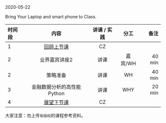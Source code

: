  

2020-05-22

Bring Your Laptop and smart phone to Class. 


| 时间段  |  内容    | 讲课 / 实践     |  分工  |备注       |
| :---    |   :----:    |   :----:    |    :----:    |       ---: |
|    1    | [回顾上节课](../WW13/WW13-Plan.md)    |  CZ   |        |        |
|    2    |  业界嘉宾讲座2  |  讲课 |      嘉宾/WH      |   40 min    |
|    2    |  策略准备    |  讲课  |      WH      |   40 min    |
|    3    |  金融数据分析的高性能Python    |    讲课     |   WHY   |   20 min   |
|    4    | [展望下节课](../WW15/WW15-Plan.md)     |  CZ   |      |        |



大家注意：勿上传``有版权``的课程参考资料。
